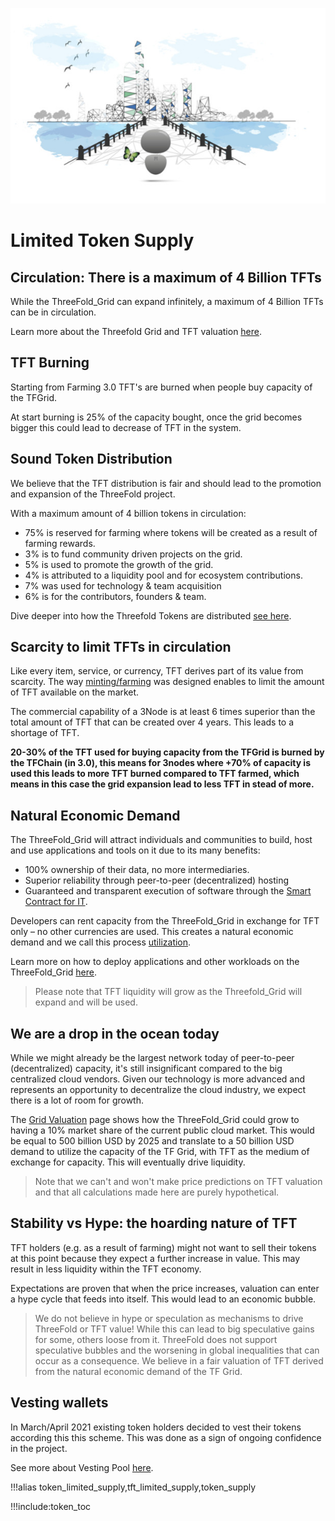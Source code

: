 ![](img/autolayer.jpg)

# Limited Token Supply

## Circulation: There is a maximum of 4 Billion TFTs

While the ThreeFold_Grid can expand infinitely, a maximum of 4 Billion TFTs can be in circulation. 

Learn more about the Threefold Grid and TFT valuation [here](grid_valuation).

## TFT Burning

Starting from Farming 3.0 TFT's are burned when people buy capacity of the TFGrid.

At start burning is 25% of the capacity bought, once the grid becomes bigger this could lead to decrease of TFT in the system.

## Sound Token Distribution

We believe that the TFT distribution is fair and should lead to the promotion and expansion of the ThreeFold project.

With a maximum amount of 4 billion tokens in circulation:

- 75% is reserved for farming where tokens will be created as a result of farming rewards.
- 3% is to fund community driven projects on the grid.
- 5% is used to promote the growth of the grid.
- 4% is attributed to a liquidity pool and for ecosystem contributions.
- 7% was used for technology & team acquisition
- 6% is for the contributors, founders & team.

Dive deeper into how the Threefold Tokens are distributed [see here](token_overview).

## Scarcity to limit TFTs in circulation

Like every item, service, or currency, TFT derives part of its value from scarcity. The way [minting/farming](farming_reward) was designed enables to limit the amount of TFT available on the market.

The commercial capability of a 3Node is at least 6 times superior than the total amount of TFT that can be created over 4 years. This leads to a shortage of TFT.

**20-30% of the TFT used for buying capacity from the TFGrid is burned by the TFChain (in 3.0), this means for 3nodes where +70% of capacity is used this leads to more TFT burned compared to TFT farmed, which means in this case the grid expansion lead to less TFT in stead of more.**

## Natural Economic Demand

The ThreeFold_Grid will attract individuals and communities to build, host and use applications and tools on it due to its many benefits:

- 100% ownership of their data, no more intermediaries.
- Superior reliability through peer-to-peer (decentralized) hosting
- Guaranteed and transparent execution of software through the [Smart Contract for IT](smartcontract_it).

Developers can rent capacity from the ThreeFold_Grid in exchange for TFT only – no other currencies are used. This creates a natural economic demand and we call this process [utilization](utilization).

Learn more on how to deploy applications and other workloads on the ThreeFold_Grid [here](https://cloud.threefold.io/).

> Please note that TFT liquidity will grow as the Threefold_Grid will expand and will be used.

## We are a drop in the ocean today

While we might already be the largest network today of peer-to-peer (decentralized) capacity, it's still insignificant compared to the big centralized cloud vendors. Given our technology is more advanced and represents an opportunity to decentralize the cloud industry, we expect there is a lot of room for growth.

The [Grid Valuation](grid_valuation) page shows how the ThreeFold_Grid could grow to having a 10% market share of the current public cloud market. This would be equal to 500 billion USD by 2025 and translate to a 50 billion USD demand to utilize the capacity of the TF Grid, with TFT as the medium of exchange for capacity. This will eventually drive liquidity.

> Note that we can't and won't make price predictions on TFT valuation and that all calculations made here are purely hypothetical.

## Stability vs Hype: the hoarding nature of TFT

TFT holders (e.g. as a result of farming) might not want to sell their tokens at this point because they expect a further increase in value. This may result in less liquidity within the TFT economy.

Expectations are proven that when the price increases, valuation can enter a hype cycle that feeds into itself. This would lead to an economic bubble.

> We do not believe in hype or speculation as mechanisms to drive ThreeFold or TFT value! While this can lead to big speculative gains for some, others loose from it. ThreeFold does not support speculative bubbles and the worsening in global inequalities that can occur as a consequence. We believe in a fair valuation of TFT derived from the natural economic demand of the TF Grid.

## Vesting wallets

In March/April 2021 existing token holders decided to vest their tokens according this this scheme. This was done as a sign of ongoing confidence in the project.

See more about Vesting Pool [here](vesting_overview).

!!!alias token_limited_supply,tft_limited_supply,token_supply


!!!include:token_toc